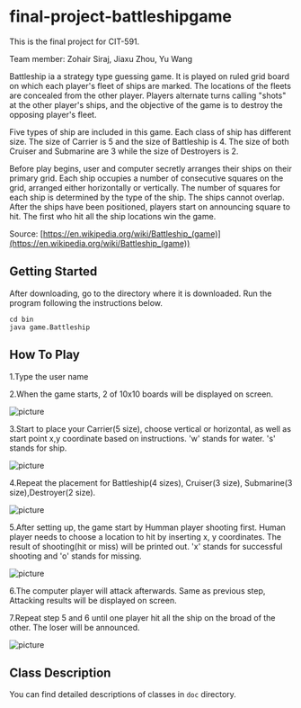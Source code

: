 # final-project-battleshipgame
This is the final project for CIT-591.

Team member: Zohair Siraj, Jiaxu Zhou, Yu Wang

Battleship ia a strategy type guessing game. It is played on ruled grid board on which each player's fleet of ships are marked. The locations of the fleets are concealed from the other player. Players alternate turns calling "shots" at the other player's ships, and the objective of the game is to destroy the opposing player's fleet.

Five types of ship are included in this game. Each class of ship has different size. The size of Carrier is 5 and the size of Battleship is 4. The size of both Cruiser and Submarine are 3 while the size of Destroyers is 2.

Before play begins, user and computer secretly arranges their ships on their primary grid. Each ship occupies a number of consecutive squares on the grid, arranged either horizontally or vertically. The number of squares for each ship is determined by the type of the ship. The ships cannot overlap. After the ships have been positioned, players start on announcing square to hit. The first who hit all the ship locations win the game.

Source: [https://en.wikipedia.org/wiki/Battleship_(game)](https://en.wikipedia.org/wiki/Battleship_(game))


## Getting Started

After downloading, go to the directory where it is downloaded. Run the program following the instructions below.
```
cd bin
java game.Battleship
```

## How To Play
1.Type the user name

2.When the game starts, 2 of 10x10 boards will be displayed on screen.

![picture](figure/Figure1)

3.Start to place your Carrier(5 size), choose vertical or horizontal, as well as start point x,y coordinate based on instructions. 'w' stands for water. 's' stands for ship. 

![picture](figure/Figure2)

4.Repeat the placement for Battleship(4 sizes), Cruiser(3 size), Submarine(3 size),Destroyer(2 size).

![picture](figure/Figure3)

5.After setting up, the game start by Humman player shooting first. Human player needs to choose a location to hit by inserting x, y coordinates. The result of shooting(hit or miss) will be printed out. 'x' stands for successful shooting and 'o' stands for missing.

![picture](figure/Figure4)

6.The computer player will attack afterwards. Same as previous step, Attacking results will be displayed on screen. 

7.Repeat step 5 and 6 until one player hit all the ship on the broad of the other. The loser will be announced.

![picture](figure/Figure5)

## Class Description

You can find detailed descriptions of classes in `doc` directory.


